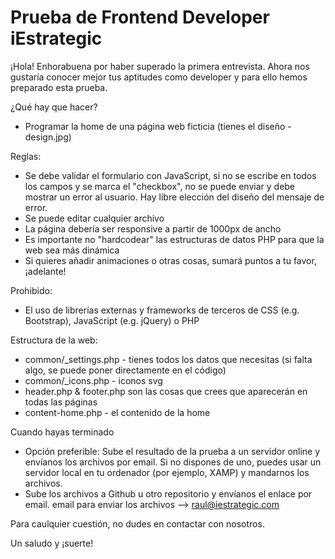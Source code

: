 # Prueba de Frontend Developer iEstrategic

¡Hola! Enhorabuena por haber superado la primera entrevista. Ahora nos gustaría conocer mejor tus aptitudes como developer y para ello hemos preparado esta prueba.

¿Qué hay que hacer?
- Programar la home de una página web ficticia (tienes el diseño - design.jpg)

Reglas:
- Se debe validar el formulario con JavaScript, si no se escribe en todos los campos y se marca el "checkbox", no se puede enviar y debe mostrar un error al usuario. Hay libre elección del diseño del mensaje de error.
- Se puede editar cualquier archivo
- La página debería ser responsive a partir de 1000px de ancho
- Es importante no "hardcodear" las estructuras de datos PHP para que la web sea más dinámica
- Si quieres añadir animaciones o otras cosas, sumará puntos a tu favor, ¡adelante!

Prohibido:
- El uso de librerías externas y frameworks de terceros de CSS (e.g. Bootstrap), JavaScript (e.g. jQuery) o PHP

Estructura de la web:
- common/_settings.php - tienes todos los datos que necesitas (si falta algo, se puede poner directamente en el código)
- common/_icons.php - iconos svg
- header.php & footer.php son las cosas que crees que aparecerán en todas las páginas
- content-home.php - el contenido de la home

Cuando hayas terminado
- Opción preferible: Sube el resultado de la prueba a un servidor online y envíanos los archivos por email. Si no dispones de uno, puedes usar un servidor local en tu ordenador (por ejemplo, XAMP) y mandarnos los archivos.
- Sube los archivos a Github u otro repositorio y envíanos el enlace por email.
email para enviar los archivos --> raul@iestrategic.com


Para caulquier cuestión, no dudes en contactar con nosotros.

Un saludo y ¡suerte!
